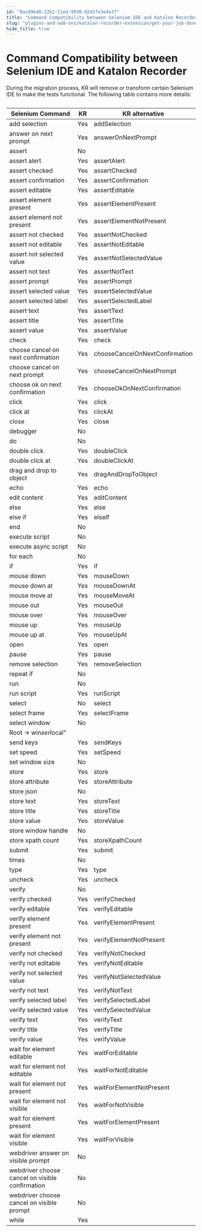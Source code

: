 ```yaml
---
id: "8ac89e40-22b2-11ed-9930-0242fe3e4a3f"
title: "Command Compatibility between Selenium IDE and Katalon Recorder"
slug: "plugins-and-add-ons/katalon-recorder-extension/get-your-job-done/extend-katalon-recorder/command-compatibility-between-selenium-ide-and-katalon-recorder"
hide_title: true
---
```


# <a id="id" class="anchor_top_offset"/><a id="ariaid-title1" class="anchor_top_offset"/>Command Compatibility between Selenium IDE and <span xmlns="http://www.w3.org/1999/xhtml" className="ph">Katalon Recorder</span> 

<p xmlns="http://www.w3.org/1999/xhtml" className="p">During the migration process, KR will remove or transform   certain Selenium IDE to make the tests functional. The following   table contains more details:</p> 
<table xmlns="http://www.w3.org/1999/xhtml" className="table anchor_top_offset" id="id__2b481016-c22e-4394-a2a1-3ee9f0455133"><caption /><thead className="thead"><tr className><th className="entry anchor_top_offset" id="id__2b481016-c22e-4394-a2a1-3ee9f0455133__entry__1">Selenium Command</th><th className="entry anchor_top_offset" id="id__2b481016-c22e-4394-a2a1-3ee9f0455133__entry__2">KR</th><th className="entry anchor_top_offset" id="id__2b481016-c22e-4394-a2a1-3ee9f0455133__entry__3">KR alternative</th></tr></thead><tbody className="tbody"><tr className><td className="entry" headers="id__2b481016-c22e-4394-a2a1-3ee9f0455133__entry__1 id__2b481016-c22e-4394-a2a1-3ee9f0455133__entry__2 id__2b481016-c22e-4394-a2a1-3ee9f0455133__entry__3 ">add selection</td><td className="entry" headers="id__2b481016-c22e-4394-a2a1-3ee9f0455133__entry__1 id__2b481016-c22e-4394-a2a1-3ee9f0455133__entry__2 id__2b481016-c22e-4394-a2a1-3ee9f0455133__entry__3 ">Yes</td><td className="entry" headers="id__2b481016-c22e-4394-a2a1-3ee9f0455133__entry__1 id__2b481016-c22e-4394-a2a1-3ee9f0455133__entry__2 id__2b481016-c22e-4394-a2a1-3ee9f0455133__entry__3 ">addSelection</td></tr><tr className><td className="entry" headers="id__2b481016-c22e-4394-a2a1-3ee9f0455133__entry__1 id__2b481016-c22e-4394-a2a1-3ee9f0455133__entry__2 id__2b481016-c22e-4394-a2a1-3ee9f0455133__entry__3 ">answer on next prompt</td><td className="entry" headers="id__2b481016-c22e-4394-a2a1-3ee9f0455133__entry__1 id__2b481016-c22e-4394-a2a1-3ee9f0455133__entry__2 id__2b481016-c22e-4394-a2a1-3ee9f0455133__entry__3 ">Yes</td><td className="entry" headers="id__2b481016-c22e-4394-a2a1-3ee9f0455133__entry__1 id__2b481016-c22e-4394-a2a1-3ee9f0455133__entry__2 id__2b481016-c22e-4394-a2a1-3ee9f0455133__entry__3 ">answerOnNextPrompt</td></tr><tr className><td className="entry" headers="id__2b481016-c22e-4394-a2a1-3ee9f0455133__entry__1 id__2b481016-c22e-4394-a2a1-3ee9f0455133__entry__2 id__2b481016-c22e-4394-a2a1-3ee9f0455133__entry__3 ">assert</td><td className="entry" headers="id__2b481016-c22e-4394-a2a1-3ee9f0455133__entry__1 id__2b481016-c22e-4394-a2a1-3ee9f0455133__entry__2 id__2b481016-c22e-4394-a2a1-3ee9f0455133__entry__3 ">No</td><td className="entry" headers="id__2b481016-c22e-4394-a2a1-3ee9f0455133__entry__1 id__2b481016-c22e-4394-a2a1-3ee9f0455133__entry__2 id__2b481016-c22e-4394-a2a1-3ee9f0455133__entry__3 " /></tr><tr className><td className="entry" headers="id__2b481016-c22e-4394-a2a1-3ee9f0455133__entry__1 id__2b481016-c22e-4394-a2a1-3ee9f0455133__entry__2 id__2b481016-c22e-4394-a2a1-3ee9f0455133__entry__3 ">assert alert</td><td className="entry" headers="id__2b481016-c22e-4394-a2a1-3ee9f0455133__entry__1 id__2b481016-c22e-4394-a2a1-3ee9f0455133__entry__2 id__2b481016-c22e-4394-a2a1-3ee9f0455133__entry__3 ">Yes</td><td className="entry" headers="id__2b481016-c22e-4394-a2a1-3ee9f0455133__entry__1 id__2b481016-c22e-4394-a2a1-3ee9f0455133__entry__2 id__2b481016-c22e-4394-a2a1-3ee9f0455133__entry__3 ">assertAlert</td></tr><tr className><td className="entry" headers="id__2b481016-c22e-4394-a2a1-3ee9f0455133__entry__1 id__2b481016-c22e-4394-a2a1-3ee9f0455133__entry__2 id__2b481016-c22e-4394-a2a1-3ee9f0455133__entry__3 ">assert checked</td><td className="entry" headers="id__2b481016-c22e-4394-a2a1-3ee9f0455133__entry__1 id__2b481016-c22e-4394-a2a1-3ee9f0455133__entry__2 id__2b481016-c22e-4394-a2a1-3ee9f0455133__entry__3 ">Yes</td><td className="entry" headers="id__2b481016-c22e-4394-a2a1-3ee9f0455133__entry__1 id__2b481016-c22e-4394-a2a1-3ee9f0455133__entry__2 id__2b481016-c22e-4394-a2a1-3ee9f0455133__entry__3 ">assertChecked</td></tr><tr className><td className="entry" headers="id__2b481016-c22e-4394-a2a1-3ee9f0455133__entry__1 id__2b481016-c22e-4394-a2a1-3ee9f0455133__entry__2 id__2b481016-c22e-4394-a2a1-3ee9f0455133__entry__3 ">assert confirmation</td><td className="entry" headers="id__2b481016-c22e-4394-a2a1-3ee9f0455133__entry__1 id__2b481016-c22e-4394-a2a1-3ee9f0455133__entry__2 id__2b481016-c22e-4394-a2a1-3ee9f0455133__entry__3 ">Yes</td><td className="entry" headers="id__2b481016-c22e-4394-a2a1-3ee9f0455133__entry__1 id__2b481016-c22e-4394-a2a1-3ee9f0455133__entry__2 id__2b481016-c22e-4394-a2a1-3ee9f0455133__entry__3 ">assertConfirmation</td></tr><tr className><td className="entry" headers="id__2b481016-c22e-4394-a2a1-3ee9f0455133__entry__1 id__2b481016-c22e-4394-a2a1-3ee9f0455133__entry__2 id__2b481016-c22e-4394-a2a1-3ee9f0455133__entry__3 ">assert editable</td><td className="entry" headers="id__2b481016-c22e-4394-a2a1-3ee9f0455133__entry__1 id__2b481016-c22e-4394-a2a1-3ee9f0455133__entry__2 id__2b481016-c22e-4394-a2a1-3ee9f0455133__entry__3 ">Yes</td><td className="entry" headers="id__2b481016-c22e-4394-a2a1-3ee9f0455133__entry__1 id__2b481016-c22e-4394-a2a1-3ee9f0455133__entry__2 id__2b481016-c22e-4394-a2a1-3ee9f0455133__entry__3 ">assertEditable</td></tr><tr className><td className="entry" headers="id__2b481016-c22e-4394-a2a1-3ee9f0455133__entry__1 id__2b481016-c22e-4394-a2a1-3ee9f0455133__entry__2 id__2b481016-c22e-4394-a2a1-3ee9f0455133__entry__3 ">assert element present</td><td className="entry" headers="id__2b481016-c22e-4394-a2a1-3ee9f0455133__entry__1 id__2b481016-c22e-4394-a2a1-3ee9f0455133__entry__2 id__2b481016-c22e-4394-a2a1-3ee9f0455133__entry__3 ">Yes</td><td className="entry" headers="id__2b481016-c22e-4394-a2a1-3ee9f0455133__entry__1 id__2b481016-c22e-4394-a2a1-3ee9f0455133__entry__2 id__2b481016-c22e-4394-a2a1-3ee9f0455133__entry__3 ">assertElementPresent</td></tr><tr className><td className="entry" headers="id__2b481016-c22e-4394-a2a1-3ee9f0455133__entry__1 id__2b481016-c22e-4394-a2a1-3ee9f0455133__entry__2 id__2b481016-c22e-4394-a2a1-3ee9f0455133__entry__3 ">assert element not present</td><td className="entry" headers="id__2b481016-c22e-4394-a2a1-3ee9f0455133__entry__1 id__2b481016-c22e-4394-a2a1-3ee9f0455133__entry__2 id__2b481016-c22e-4394-a2a1-3ee9f0455133__entry__3 ">Yes</td><td className="entry" headers="id__2b481016-c22e-4394-a2a1-3ee9f0455133__entry__1 id__2b481016-c22e-4394-a2a1-3ee9f0455133__entry__2 id__2b481016-c22e-4394-a2a1-3ee9f0455133__entry__3 ">assertElementNotPresent</td></tr><tr className><td className="entry" headers="id__2b481016-c22e-4394-a2a1-3ee9f0455133__entry__1 id__2b481016-c22e-4394-a2a1-3ee9f0455133__entry__2 id__2b481016-c22e-4394-a2a1-3ee9f0455133__entry__3 ">assert not checked</td><td className="entry" headers="id__2b481016-c22e-4394-a2a1-3ee9f0455133__entry__1 id__2b481016-c22e-4394-a2a1-3ee9f0455133__entry__2 id__2b481016-c22e-4394-a2a1-3ee9f0455133__entry__3 ">Yes</td><td className="entry" headers="id__2b481016-c22e-4394-a2a1-3ee9f0455133__entry__1 id__2b481016-c22e-4394-a2a1-3ee9f0455133__entry__2 id__2b481016-c22e-4394-a2a1-3ee9f0455133__entry__3 ">assertNotChecked</td></tr><tr className><td className="entry" headers="id__2b481016-c22e-4394-a2a1-3ee9f0455133__entry__1 id__2b481016-c22e-4394-a2a1-3ee9f0455133__entry__2 id__2b481016-c22e-4394-a2a1-3ee9f0455133__entry__3 ">assert not editable</td><td className="entry" headers="id__2b481016-c22e-4394-a2a1-3ee9f0455133__entry__1 id__2b481016-c22e-4394-a2a1-3ee9f0455133__entry__2 id__2b481016-c22e-4394-a2a1-3ee9f0455133__entry__3 ">Yes</td><td className="entry" headers="id__2b481016-c22e-4394-a2a1-3ee9f0455133__entry__1 id__2b481016-c22e-4394-a2a1-3ee9f0455133__entry__2 id__2b481016-c22e-4394-a2a1-3ee9f0455133__entry__3 ">assertNotEditable</td></tr><tr className><td className="entry" headers="id__2b481016-c22e-4394-a2a1-3ee9f0455133__entry__1 id__2b481016-c22e-4394-a2a1-3ee9f0455133__entry__2 id__2b481016-c22e-4394-a2a1-3ee9f0455133__entry__3 ">assert not selected value</td><td className="entry" headers="id__2b481016-c22e-4394-a2a1-3ee9f0455133__entry__1 id__2b481016-c22e-4394-a2a1-3ee9f0455133__entry__2 id__2b481016-c22e-4394-a2a1-3ee9f0455133__entry__3 ">Yes</td><td className="entry" headers="id__2b481016-c22e-4394-a2a1-3ee9f0455133__entry__1 id__2b481016-c22e-4394-a2a1-3ee9f0455133__entry__2 id__2b481016-c22e-4394-a2a1-3ee9f0455133__entry__3 ">assertNotSelectedValue</td></tr><tr className><td className="entry" headers="id__2b481016-c22e-4394-a2a1-3ee9f0455133__entry__1 id__2b481016-c22e-4394-a2a1-3ee9f0455133__entry__2 id__2b481016-c22e-4394-a2a1-3ee9f0455133__entry__3 ">assert not text</td><td className="entry" headers="id__2b481016-c22e-4394-a2a1-3ee9f0455133__entry__1 id__2b481016-c22e-4394-a2a1-3ee9f0455133__entry__2 id__2b481016-c22e-4394-a2a1-3ee9f0455133__entry__3 ">Yes</td><td className="entry" headers="id__2b481016-c22e-4394-a2a1-3ee9f0455133__entry__1 id__2b481016-c22e-4394-a2a1-3ee9f0455133__entry__2 id__2b481016-c22e-4394-a2a1-3ee9f0455133__entry__3 ">assertNotText</td></tr><tr className><td className="entry" headers="id__2b481016-c22e-4394-a2a1-3ee9f0455133__entry__1 id__2b481016-c22e-4394-a2a1-3ee9f0455133__entry__2 id__2b481016-c22e-4394-a2a1-3ee9f0455133__entry__3 ">assert prompt</td><td className="entry" headers="id__2b481016-c22e-4394-a2a1-3ee9f0455133__entry__1 id__2b481016-c22e-4394-a2a1-3ee9f0455133__entry__2 id__2b481016-c22e-4394-a2a1-3ee9f0455133__entry__3 ">Yes</td><td className="entry" headers="id__2b481016-c22e-4394-a2a1-3ee9f0455133__entry__1 id__2b481016-c22e-4394-a2a1-3ee9f0455133__entry__2 id__2b481016-c22e-4394-a2a1-3ee9f0455133__entry__3 ">assertPrompt</td></tr><tr className><td className="entry" headers="id__2b481016-c22e-4394-a2a1-3ee9f0455133__entry__1 id__2b481016-c22e-4394-a2a1-3ee9f0455133__entry__2 id__2b481016-c22e-4394-a2a1-3ee9f0455133__entry__3 ">assert selected value</td><td className="entry" headers="id__2b481016-c22e-4394-a2a1-3ee9f0455133__entry__1 id__2b481016-c22e-4394-a2a1-3ee9f0455133__entry__2 id__2b481016-c22e-4394-a2a1-3ee9f0455133__entry__3 ">Yes</td><td className="entry" headers="id__2b481016-c22e-4394-a2a1-3ee9f0455133__entry__1 id__2b481016-c22e-4394-a2a1-3ee9f0455133__entry__2 id__2b481016-c22e-4394-a2a1-3ee9f0455133__entry__3 ">assertSelectedValue</td></tr><tr className><td className="entry" headers="id__2b481016-c22e-4394-a2a1-3ee9f0455133__entry__1 id__2b481016-c22e-4394-a2a1-3ee9f0455133__entry__2 id__2b481016-c22e-4394-a2a1-3ee9f0455133__entry__3 ">assert selected label</td><td className="entry" headers="id__2b481016-c22e-4394-a2a1-3ee9f0455133__entry__1 id__2b481016-c22e-4394-a2a1-3ee9f0455133__entry__2 id__2b481016-c22e-4394-a2a1-3ee9f0455133__entry__3 ">Yes</td><td className="entry" headers="id__2b481016-c22e-4394-a2a1-3ee9f0455133__entry__1 id__2b481016-c22e-4394-a2a1-3ee9f0455133__entry__2 id__2b481016-c22e-4394-a2a1-3ee9f0455133__entry__3 ">assertSelectedLabel</td></tr><tr className><td className="entry" headers="id__2b481016-c22e-4394-a2a1-3ee9f0455133__entry__1 id__2b481016-c22e-4394-a2a1-3ee9f0455133__entry__2 id__2b481016-c22e-4394-a2a1-3ee9f0455133__entry__3 ">assert text</td><td className="entry" headers="id__2b481016-c22e-4394-a2a1-3ee9f0455133__entry__1 id__2b481016-c22e-4394-a2a1-3ee9f0455133__entry__2 id__2b481016-c22e-4394-a2a1-3ee9f0455133__entry__3 ">Yes</td><td className="entry" headers="id__2b481016-c22e-4394-a2a1-3ee9f0455133__entry__1 id__2b481016-c22e-4394-a2a1-3ee9f0455133__entry__2 id__2b481016-c22e-4394-a2a1-3ee9f0455133__entry__3 ">assertText</td></tr><tr className><td className="entry" headers="id__2b481016-c22e-4394-a2a1-3ee9f0455133__entry__1 id__2b481016-c22e-4394-a2a1-3ee9f0455133__entry__2 id__2b481016-c22e-4394-a2a1-3ee9f0455133__entry__3 ">assert title</td><td className="entry" headers="id__2b481016-c22e-4394-a2a1-3ee9f0455133__entry__1 id__2b481016-c22e-4394-a2a1-3ee9f0455133__entry__2 id__2b481016-c22e-4394-a2a1-3ee9f0455133__entry__3 ">Yes</td><td className="entry" headers="id__2b481016-c22e-4394-a2a1-3ee9f0455133__entry__1 id__2b481016-c22e-4394-a2a1-3ee9f0455133__entry__2 id__2b481016-c22e-4394-a2a1-3ee9f0455133__entry__3 ">assertTitle</td></tr><tr className><td className="entry" headers="id__2b481016-c22e-4394-a2a1-3ee9f0455133__entry__1 id__2b481016-c22e-4394-a2a1-3ee9f0455133__entry__2 id__2b481016-c22e-4394-a2a1-3ee9f0455133__entry__3 ">assert value</td><td className="entry" headers="id__2b481016-c22e-4394-a2a1-3ee9f0455133__entry__1 id__2b481016-c22e-4394-a2a1-3ee9f0455133__entry__2 id__2b481016-c22e-4394-a2a1-3ee9f0455133__entry__3 ">Yes</td><td className="entry" headers="id__2b481016-c22e-4394-a2a1-3ee9f0455133__entry__1 id__2b481016-c22e-4394-a2a1-3ee9f0455133__entry__2 id__2b481016-c22e-4394-a2a1-3ee9f0455133__entry__3 ">assertValue</td></tr><tr className><td className="entry" headers="id__2b481016-c22e-4394-a2a1-3ee9f0455133__entry__1 id__2b481016-c22e-4394-a2a1-3ee9f0455133__entry__2 id__2b481016-c22e-4394-a2a1-3ee9f0455133__entry__3 ">check</td><td className="entry" headers="id__2b481016-c22e-4394-a2a1-3ee9f0455133__entry__1 id__2b481016-c22e-4394-a2a1-3ee9f0455133__entry__2 id__2b481016-c22e-4394-a2a1-3ee9f0455133__entry__3 ">Yes</td><td className="entry" headers="id__2b481016-c22e-4394-a2a1-3ee9f0455133__entry__1 id__2b481016-c22e-4394-a2a1-3ee9f0455133__entry__2 id__2b481016-c22e-4394-a2a1-3ee9f0455133__entry__3 ">check</td></tr><tr className><td className="entry" headers="id__2b481016-c22e-4394-a2a1-3ee9f0455133__entry__1 id__2b481016-c22e-4394-a2a1-3ee9f0455133__entry__2 id__2b481016-c22e-4394-a2a1-3ee9f0455133__entry__3 ">choose cancel on next confirmation</td><td className="entry" headers="id__2b481016-c22e-4394-a2a1-3ee9f0455133__entry__1 id__2b481016-c22e-4394-a2a1-3ee9f0455133__entry__2 id__2b481016-c22e-4394-a2a1-3ee9f0455133__entry__3 ">Yes</td><td className="entry" headers="id__2b481016-c22e-4394-a2a1-3ee9f0455133__entry__1 id__2b481016-c22e-4394-a2a1-3ee9f0455133__entry__2 id__2b481016-c22e-4394-a2a1-3ee9f0455133__entry__3 ">chooseCancelOnNextConfirmation</td></tr><tr className><td className="entry" headers="id__2b481016-c22e-4394-a2a1-3ee9f0455133__entry__1 id__2b481016-c22e-4394-a2a1-3ee9f0455133__entry__2 id__2b481016-c22e-4394-a2a1-3ee9f0455133__entry__3 ">choose cancel on next prompt</td><td className="entry" headers="id__2b481016-c22e-4394-a2a1-3ee9f0455133__entry__1 id__2b481016-c22e-4394-a2a1-3ee9f0455133__entry__2 id__2b481016-c22e-4394-a2a1-3ee9f0455133__entry__3 ">Yes</td><td className="entry" headers="id__2b481016-c22e-4394-a2a1-3ee9f0455133__entry__1 id__2b481016-c22e-4394-a2a1-3ee9f0455133__entry__2 id__2b481016-c22e-4394-a2a1-3ee9f0455133__entry__3 ">chooseCancelOnNextPrompt</td></tr><tr className><td className="entry" headers="id__2b481016-c22e-4394-a2a1-3ee9f0455133__entry__1 id__2b481016-c22e-4394-a2a1-3ee9f0455133__entry__2 id__2b481016-c22e-4394-a2a1-3ee9f0455133__entry__3 ">choose ok on next confirmation</td><td className="entry" headers="id__2b481016-c22e-4394-a2a1-3ee9f0455133__entry__1 id__2b481016-c22e-4394-a2a1-3ee9f0455133__entry__2 id__2b481016-c22e-4394-a2a1-3ee9f0455133__entry__3 ">Yes</td><td className="entry" headers="id__2b481016-c22e-4394-a2a1-3ee9f0455133__entry__1 id__2b481016-c22e-4394-a2a1-3ee9f0455133__entry__2 id__2b481016-c22e-4394-a2a1-3ee9f0455133__entry__3 ">chooseOkOnNextConfirmation</td></tr><tr className><td className="entry" headers="id__2b481016-c22e-4394-a2a1-3ee9f0455133__entry__1 id__2b481016-c22e-4394-a2a1-3ee9f0455133__entry__2 id__2b481016-c22e-4394-a2a1-3ee9f0455133__entry__3 ">click</td><td className="entry" headers="id__2b481016-c22e-4394-a2a1-3ee9f0455133__entry__1 id__2b481016-c22e-4394-a2a1-3ee9f0455133__entry__2 id__2b481016-c22e-4394-a2a1-3ee9f0455133__entry__3 ">Yes</td><td className="entry" headers="id__2b481016-c22e-4394-a2a1-3ee9f0455133__entry__1 id__2b481016-c22e-4394-a2a1-3ee9f0455133__entry__2 id__2b481016-c22e-4394-a2a1-3ee9f0455133__entry__3 ">click</td></tr><tr className><td className="entry" headers="id__2b481016-c22e-4394-a2a1-3ee9f0455133__entry__1 id__2b481016-c22e-4394-a2a1-3ee9f0455133__entry__2 id__2b481016-c22e-4394-a2a1-3ee9f0455133__entry__3 ">click at</td><td className="entry" headers="id__2b481016-c22e-4394-a2a1-3ee9f0455133__entry__1 id__2b481016-c22e-4394-a2a1-3ee9f0455133__entry__2 id__2b481016-c22e-4394-a2a1-3ee9f0455133__entry__3 ">Yes</td><td className="entry" headers="id__2b481016-c22e-4394-a2a1-3ee9f0455133__entry__1 id__2b481016-c22e-4394-a2a1-3ee9f0455133__entry__2 id__2b481016-c22e-4394-a2a1-3ee9f0455133__entry__3 ">clickAt</td></tr><tr className><td className="entry" headers="id__2b481016-c22e-4394-a2a1-3ee9f0455133__entry__1 id__2b481016-c22e-4394-a2a1-3ee9f0455133__entry__2 id__2b481016-c22e-4394-a2a1-3ee9f0455133__entry__3 ">close</td><td className="entry" headers="id__2b481016-c22e-4394-a2a1-3ee9f0455133__entry__1 id__2b481016-c22e-4394-a2a1-3ee9f0455133__entry__2 id__2b481016-c22e-4394-a2a1-3ee9f0455133__entry__3 ">Yes</td><td className="entry" headers="id__2b481016-c22e-4394-a2a1-3ee9f0455133__entry__1 id__2b481016-c22e-4394-a2a1-3ee9f0455133__entry__2 id__2b481016-c22e-4394-a2a1-3ee9f0455133__entry__3 ">close</td></tr><tr className><td className="entry" headers="id__2b481016-c22e-4394-a2a1-3ee9f0455133__entry__1 id__2b481016-c22e-4394-a2a1-3ee9f0455133__entry__2 id__2b481016-c22e-4394-a2a1-3ee9f0455133__entry__3 ">debugger</td><td className="entry" headers="id__2b481016-c22e-4394-a2a1-3ee9f0455133__entry__1 id__2b481016-c22e-4394-a2a1-3ee9f0455133__entry__2 id__2b481016-c22e-4394-a2a1-3ee9f0455133__entry__3 ">No</td><td className="entry" headers="id__2b481016-c22e-4394-a2a1-3ee9f0455133__entry__1 id__2b481016-c22e-4394-a2a1-3ee9f0455133__entry__2 id__2b481016-c22e-4394-a2a1-3ee9f0455133__entry__3 " /></tr><tr className><td className="entry" headers="id__2b481016-c22e-4394-a2a1-3ee9f0455133__entry__1 id__2b481016-c22e-4394-a2a1-3ee9f0455133__entry__2 id__2b481016-c22e-4394-a2a1-3ee9f0455133__entry__3 ">do</td><td className="entry" headers="id__2b481016-c22e-4394-a2a1-3ee9f0455133__entry__1 id__2b481016-c22e-4394-a2a1-3ee9f0455133__entry__2 id__2b481016-c22e-4394-a2a1-3ee9f0455133__entry__3 ">No</td><td className="entry" headers="id__2b481016-c22e-4394-a2a1-3ee9f0455133__entry__1 id__2b481016-c22e-4394-a2a1-3ee9f0455133__entry__2 id__2b481016-c22e-4394-a2a1-3ee9f0455133__entry__3 " /></tr><tr className><td className="entry" headers="id__2b481016-c22e-4394-a2a1-3ee9f0455133__entry__1 id__2b481016-c22e-4394-a2a1-3ee9f0455133__entry__2 id__2b481016-c22e-4394-a2a1-3ee9f0455133__entry__3 ">double click</td><td className="entry" headers="id__2b481016-c22e-4394-a2a1-3ee9f0455133__entry__1 id__2b481016-c22e-4394-a2a1-3ee9f0455133__entry__2 id__2b481016-c22e-4394-a2a1-3ee9f0455133__entry__3 ">Yes</td><td className="entry" headers="id__2b481016-c22e-4394-a2a1-3ee9f0455133__entry__1 id__2b481016-c22e-4394-a2a1-3ee9f0455133__entry__2 id__2b481016-c22e-4394-a2a1-3ee9f0455133__entry__3 ">doubleClick</td></tr><tr className><td className="entry" headers="id__2b481016-c22e-4394-a2a1-3ee9f0455133__entry__1 id__2b481016-c22e-4394-a2a1-3ee9f0455133__entry__2 id__2b481016-c22e-4394-a2a1-3ee9f0455133__entry__3 ">double click at</td><td className="entry" headers="id__2b481016-c22e-4394-a2a1-3ee9f0455133__entry__1 id__2b481016-c22e-4394-a2a1-3ee9f0455133__entry__2 id__2b481016-c22e-4394-a2a1-3ee9f0455133__entry__3 ">Yes</td><td className="entry" headers="id__2b481016-c22e-4394-a2a1-3ee9f0455133__entry__1 id__2b481016-c22e-4394-a2a1-3ee9f0455133__entry__2 id__2b481016-c22e-4394-a2a1-3ee9f0455133__entry__3 ">doubleClickAt</td></tr><tr className><td className="entry" headers="id__2b481016-c22e-4394-a2a1-3ee9f0455133__entry__1 id__2b481016-c22e-4394-a2a1-3ee9f0455133__entry__2 id__2b481016-c22e-4394-a2a1-3ee9f0455133__entry__3 ">drag and drop to object</td><td className="entry" headers="id__2b481016-c22e-4394-a2a1-3ee9f0455133__entry__1 id__2b481016-c22e-4394-a2a1-3ee9f0455133__entry__2 id__2b481016-c22e-4394-a2a1-3ee9f0455133__entry__3 ">Yes</td><td className="entry" headers="id__2b481016-c22e-4394-a2a1-3ee9f0455133__entry__1 id__2b481016-c22e-4394-a2a1-3ee9f0455133__entry__2 id__2b481016-c22e-4394-a2a1-3ee9f0455133__entry__3 ">dragAndDropToObject</td></tr><tr className><td className="entry" headers="id__2b481016-c22e-4394-a2a1-3ee9f0455133__entry__1 id__2b481016-c22e-4394-a2a1-3ee9f0455133__entry__2 id__2b481016-c22e-4394-a2a1-3ee9f0455133__entry__3 ">echo</td><td className="entry" headers="id__2b481016-c22e-4394-a2a1-3ee9f0455133__entry__1 id__2b481016-c22e-4394-a2a1-3ee9f0455133__entry__2 id__2b481016-c22e-4394-a2a1-3ee9f0455133__entry__3 ">Yes</td><td className="entry" headers="id__2b481016-c22e-4394-a2a1-3ee9f0455133__entry__1 id__2b481016-c22e-4394-a2a1-3ee9f0455133__entry__2 id__2b481016-c22e-4394-a2a1-3ee9f0455133__entry__3 ">echo</td></tr><tr className><td className="entry" headers="id__2b481016-c22e-4394-a2a1-3ee9f0455133__entry__1 id__2b481016-c22e-4394-a2a1-3ee9f0455133__entry__2 id__2b481016-c22e-4394-a2a1-3ee9f0455133__entry__3 ">edit content</td><td className="entry" headers="id__2b481016-c22e-4394-a2a1-3ee9f0455133__entry__1 id__2b481016-c22e-4394-a2a1-3ee9f0455133__entry__2 id__2b481016-c22e-4394-a2a1-3ee9f0455133__entry__3 ">Yes</td><td className="entry" headers="id__2b481016-c22e-4394-a2a1-3ee9f0455133__entry__1 id__2b481016-c22e-4394-a2a1-3ee9f0455133__entry__2 id__2b481016-c22e-4394-a2a1-3ee9f0455133__entry__3 ">editContent</td></tr><tr className><td className="entry" headers="id__2b481016-c22e-4394-a2a1-3ee9f0455133__entry__1 id__2b481016-c22e-4394-a2a1-3ee9f0455133__entry__2 id__2b481016-c22e-4394-a2a1-3ee9f0455133__entry__3 ">else</td><td className="entry" headers="id__2b481016-c22e-4394-a2a1-3ee9f0455133__entry__1 id__2b481016-c22e-4394-a2a1-3ee9f0455133__entry__2 id__2b481016-c22e-4394-a2a1-3ee9f0455133__entry__3 ">Yes</td><td className="entry" headers="id__2b481016-c22e-4394-a2a1-3ee9f0455133__entry__1 id__2b481016-c22e-4394-a2a1-3ee9f0455133__entry__2 id__2b481016-c22e-4394-a2a1-3ee9f0455133__entry__3 ">else</td></tr><tr className><td className="entry" headers="id__2b481016-c22e-4394-a2a1-3ee9f0455133__entry__1 id__2b481016-c22e-4394-a2a1-3ee9f0455133__entry__2 id__2b481016-c22e-4394-a2a1-3ee9f0455133__entry__3 ">else if</td><td className="entry" headers="id__2b481016-c22e-4394-a2a1-3ee9f0455133__entry__1 id__2b481016-c22e-4394-a2a1-3ee9f0455133__entry__2 id__2b481016-c22e-4394-a2a1-3ee9f0455133__entry__3 ">Yes</td><td className="entry" headers="id__2b481016-c22e-4394-a2a1-3ee9f0455133__entry__1 id__2b481016-c22e-4394-a2a1-3ee9f0455133__entry__2 id__2b481016-c22e-4394-a2a1-3ee9f0455133__entry__3 ">elseIf</td></tr><tr className><td className="entry" headers="id__2b481016-c22e-4394-a2a1-3ee9f0455133__entry__1 id__2b481016-c22e-4394-a2a1-3ee9f0455133__entry__2 id__2b481016-c22e-4394-a2a1-3ee9f0455133__entry__3 ">end</td><td className="entry" headers="id__2b481016-c22e-4394-a2a1-3ee9f0455133__entry__1 id__2b481016-c22e-4394-a2a1-3ee9f0455133__entry__2 id__2b481016-c22e-4394-a2a1-3ee9f0455133__entry__3 ">No</td><td className="entry" headers="id__2b481016-c22e-4394-a2a1-3ee9f0455133__entry__1 id__2b481016-c22e-4394-a2a1-3ee9f0455133__entry__2 id__2b481016-c22e-4394-a2a1-3ee9f0455133__entry__3 " /></tr><tr className><td className="entry" headers="id__2b481016-c22e-4394-a2a1-3ee9f0455133__entry__1 id__2b481016-c22e-4394-a2a1-3ee9f0455133__entry__2 id__2b481016-c22e-4394-a2a1-3ee9f0455133__entry__3 ">execute script</td><td className="entry" headers="id__2b481016-c22e-4394-a2a1-3ee9f0455133__entry__1 id__2b481016-c22e-4394-a2a1-3ee9f0455133__entry__2 id__2b481016-c22e-4394-a2a1-3ee9f0455133__entry__3 ">No</td><td className="entry" headers="id__2b481016-c22e-4394-a2a1-3ee9f0455133__entry__1 id__2b481016-c22e-4394-a2a1-3ee9f0455133__entry__2 id__2b481016-c22e-4394-a2a1-3ee9f0455133__entry__3 " /></tr><tr className><td className="entry" headers="id__2b481016-c22e-4394-a2a1-3ee9f0455133__entry__1 id__2b481016-c22e-4394-a2a1-3ee9f0455133__entry__2 id__2b481016-c22e-4394-a2a1-3ee9f0455133__entry__3 ">execute async script</td><td className="entry" headers="id__2b481016-c22e-4394-a2a1-3ee9f0455133__entry__1 id__2b481016-c22e-4394-a2a1-3ee9f0455133__entry__2 id__2b481016-c22e-4394-a2a1-3ee9f0455133__entry__3 ">No</td><td className="entry" headers="id__2b481016-c22e-4394-a2a1-3ee9f0455133__entry__1 id__2b481016-c22e-4394-a2a1-3ee9f0455133__entry__2 id__2b481016-c22e-4394-a2a1-3ee9f0455133__entry__3 " /></tr><tr className><td className="entry" headers="id__2b481016-c22e-4394-a2a1-3ee9f0455133__entry__1 id__2b481016-c22e-4394-a2a1-3ee9f0455133__entry__2 id__2b481016-c22e-4394-a2a1-3ee9f0455133__entry__3 ">for each</td><td className="entry" headers="id__2b481016-c22e-4394-a2a1-3ee9f0455133__entry__1 id__2b481016-c22e-4394-a2a1-3ee9f0455133__entry__2 id__2b481016-c22e-4394-a2a1-3ee9f0455133__entry__3 ">No</td><td className="entry" headers="id__2b481016-c22e-4394-a2a1-3ee9f0455133__entry__1 id__2b481016-c22e-4394-a2a1-3ee9f0455133__entry__2 id__2b481016-c22e-4394-a2a1-3ee9f0455133__entry__3 " /></tr><tr className><td className="entry" headers="id__2b481016-c22e-4394-a2a1-3ee9f0455133__entry__1 id__2b481016-c22e-4394-a2a1-3ee9f0455133__entry__2 id__2b481016-c22e-4394-a2a1-3ee9f0455133__entry__3 ">if</td><td className="entry" headers="id__2b481016-c22e-4394-a2a1-3ee9f0455133__entry__1 id__2b481016-c22e-4394-a2a1-3ee9f0455133__entry__2 id__2b481016-c22e-4394-a2a1-3ee9f0455133__entry__3 ">Yes</td><td className="entry" headers="id__2b481016-c22e-4394-a2a1-3ee9f0455133__entry__1 id__2b481016-c22e-4394-a2a1-3ee9f0455133__entry__2 id__2b481016-c22e-4394-a2a1-3ee9f0455133__entry__3 ">if</td></tr><tr className><td className="entry" headers="id__2b481016-c22e-4394-a2a1-3ee9f0455133__entry__1 id__2b481016-c22e-4394-a2a1-3ee9f0455133__entry__2 id__2b481016-c22e-4394-a2a1-3ee9f0455133__entry__3 ">mouse down</td><td className="entry" headers="id__2b481016-c22e-4394-a2a1-3ee9f0455133__entry__1 id__2b481016-c22e-4394-a2a1-3ee9f0455133__entry__2 id__2b481016-c22e-4394-a2a1-3ee9f0455133__entry__3 ">Yes</td><td className="entry" headers="id__2b481016-c22e-4394-a2a1-3ee9f0455133__entry__1 id__2b481016-c22e-4394-a2a1-3ee9f0455133__entry__2 id__2b481016-c22e-4394-a2a1-3ee9f0455133__entry__3 ">mouseDown</td></tr><tr className><td className="entry" headers="id__2b481016-c22e-4394-a2a1-3ee9f0455133__entry__1 id__2b481016-c22e-4394-a2a1-3ee9f0455133__entry__2 id__2b481016-c22e-4394-a2a1-3ee9f0455133__entry__3 ">mouse down at</td><td className="entry" headers="id__2b481016-c22e-4394-a2a1-3ee9f0455133__entry__1 id__2b481016-c22e-4394-a2a1-3ee9f0455133__entry__2 id__2b481016-c22e-4394-a2a1-3ee9f0455133__entry__3 ">Yes</td><td className="entry" headers="id__2b481016-c22e-4394-a2a1-3ee9f0455133__entry__1 id__2b481016-c22e-4394-a2a1-3ee9f0455133__entry__2 id__2b481016-c22e-4394-a2a1-3ee9f0455133__entry__3 ">mouseDownAt</td></tr><tr className><td className="entry" headers="id__2b481016-c22e-4394-a2a1-3ee9f0455133__entry__1 id__2b481016-c22e-4394-a2a1-3ee9f0455133__entry__2 id__2b481016-c22e-4394-a2a1-3ee9f0455133__entry__3 ">mouse move at</td><td className="entry" headers="id__2b481016-c22e-4394-a2a1-3ee9f0455133__entry__1 id__2b481016-c22e-4394-a2a1-3ee9f0455133__entry__2 id__2b481016-c22e-4394-a2a1-3ee9f0455133__entry__3 ">Yes</td><td className="entry" headers="id__2b481016-c22e-4394-a2a1-3ee9f0455133__entry__1 id__2b481016-c22e-4394-a2a1-3ee9f0455133__entry__2 id__2b481016-c22e-4394-a2a1-3ee9f0455133__entry__3 ">mouseMoveAt</td></tr><tr className><td className="entry" headers="id__2b481016-c22e-4394-a2a1-3ee9f0455133__entry__1 id__2b481016-c22e-4394-a2a1-3ee9f0455133__entry__2 id__2b481016-c22e-4394-a2a1-3ee9f0455133__entry__3 ">mouse out</td><td className="entry" headers="id__2b481016-c22e-4394-a2a1-3ee9f0455133__entry__1 id__2b481016-c22e-4394-a2a1-3ee9f0455133__entry__2 id__2b481016-c22e-4394-a2a1-3ee9f0455133__entry__3 ">Yes</td><td className="entry" headers="id__2b481016-c22e-4394-a2a1-3ee9f0455133__entry__1 id__2b481016-c22e-4394-a2a1-3ee9f0455133__entry__2 id__2b481016-c22e-4394-a2a1-3ee9f0455133__entry__3 ">mouseOut</td></tr><tr className><td className="entry" headers="id__2b481016-c22e-4394-a2a1-3ee9f0455133__entry__1 id__2b481016-c22e-4394-a2a1-3ee9f0455133__entry__2 id__2b481016-c22e-4394-a2a1-3ee9f0455133__entry__3 ">mouse over</td><td className="entry" headers="id__2b481016-c22e-4394-a2a1-3ee9f0455133__entry__1 id__2b481016-c22e-4394-a2a1-3ee9f0455133__entry__2 id__2b481016-c22e-4394-a2a1-3ee9f0455133__entry__3 ">Yes</td><td className="entry" headers="id__2b481016-c22e-4394-a2a1-3ee9f0455133__entry__1 id__2b481016-c22e-4394-a2a1-3ee9f0455133__entry__2 id__2b481016-c22e-4394-a2a1-3ee9f0455133__entry__3 ">mouseOver</td></tr><tr className><td className="entry" headers="id__2b481016-c22e-4394-a2a1-3ee9f0455133__entry__1 id__2b481016-c22e-4394-a2a1-3ee9f0455133__entry__2 id__2b481016-c22e-4394-a2a1-3ee9f0455133__entry__3 ">mouse up</td><td className="entry" headers="id__2b481016-c22e-4394-a2a1-3ee9f0455133__entry__1 id__2b481016-c22e-4394-a2a1-3ee9f0455133__entry__2 id__2b481016-c22e-4394-a2a1-3ee9f0455133__entry__3 ">Yes</td><td className="entry" headers="id__2b481016-c22e-4394-a2a1-3ee9f0455133__entry__1 id__2b481016-c22e-4394-a2a1-3ee9f0455133__entry__2 id__2b481016-c22e-4394-a2a1-3ee9f0455133__entry__3 ">mouseUp</td></tr><tr className><td className="entry" headers="id__2b481016-c22e-4394-a2a1-3ee9f0455133__entry__1 id__2b481016-c22e-4394-a2a1-3ee9f0455133__entry__2 id__2b481016-c22e-4394-a2a1-3ee9f0455133__entry__3 ">mouse up at</td><td className="entry" headers="id__2b481016-c22e-4394-a2a1-3ee9f0455133__entry__1 id__2b481016-c22e-4394-a2a1-3ee9f0455133__entry__2 id__2b481016-c22e-4394-a2a1-3ee9f0455133__entry__3 ">Yes</td><td className="entry" headers="id__2b481016-c22e-4394-a2a1-3ee9f0455133__entry__1 id__2b481016-c22e-4394-a2a1-3ee9f0455133__entry__2 id__2b481016-c22e-4394-a2a1-3ee9f0455133__entry__3 ">mouseUpAt</td></tr><tr className><td className="entry" headers="id__2b481016-c22e-4394-a2a1-3ee9f0455133__entry__1 id__2b481016-c22e-4394-a2a1-3ee9f0455133__entry__2 id__2b481016-c22e-4394-a2a1-3ee9f0455133__entry__3 ">open</td><td className="entry" headers="id__2b481016-c22e-4394-a2a1-3ee9f0455133__entry__1 id__2b481016-c22e-4394-a2a1-3ee9f0455133__entry__2 id__2b481016-c22e-4394-a2a1-3ee9f0455133__entry__3 ">Yes</td><td className="entry" headers="id__2b481016-c22e-4394-a2a1-3ee9f0455133__entry__1 id__2b481016-c22e-4394-a2a1-3ee9f0455133__entry__2 id__2b481016-c22e-4394-a2a1-3ee9f0455133__entry__3 ">open</td></tr><tr className><td className="entry" headers="id__2b481016-c22e-4394-a2a1-3ee9f0455133__entry__1 id__2b481016-c22e-4394-a2a1-3ee9f0455133__entry__2 id__2b481016-c22e-4394-a2a1-3ee9f0455133__entry__3 ">pause</td><td className="entry" headers="id__2b481016-c22e-4394-a2a1-3ee9f0455133__entry__1 id__2b481016-c22e-4394-a2a1-3ee9f0455133__entry__2 id__2b481016-c22e-4394-a2a1-3ee9f0455133__entry__3 ">Yes</td><td className="entry" headers="id__2b481016-c22e-4394-a2a1-3ee9f0455133__entry__1 id__2b481016-c22e-4394-a2a1-3ee9f0455133__entry__2 id__2b481016-c22e-4394-a2a1-3ee9f0455133__entry__3 ">pause</td></tr><tr className><td className="entry" headers="id__2b481016-c22e-4394-a2a1-3ee9f0455133__entry__1 id__2b481016-c22e-4394-a2a1-3ee9f0455133__entry__2 id__2b481016-c22e-4394-a2a1-3ee9f0455133__entry__3 ">remove selection</td><td className="entry" headers="id__2b481016-c22e-4394-a2a1-3ee9f0455133__entry__1 id__2b481016-c22e-4394-a2a1-3ee9f0455133__entry__2 id__2b481016-c22e-4394-a2a1-3ee9f0455133__entry__3 ">Yes</td><td className="entry" headers="id__2b481016-c22e-4394-a2a1-3ee9f0455133__entry__1 id__2b481016-c22e-4394-a2a1-3ee9f0455133__entry__2 id__2b481016-c22e-4394-a2a1-3ee9f0455133__entry__3 ">removeSelection</td></tr><tr className><td className="entry" headers="id__2b481016-c22e-4394-a2a1-3ee9f0455133__entry__1 id__2b481016-c22e-4394-a2a1-3ee9f0455133__entry__2 id__2b481016-c22e-4394-a2a1-3ee9f0455133__entry__3 ">repeat if</td><td className="entry" headers="id__2b481016-c22e-4394-a2a1-3ee9f0455133__entry__1 id__2b481016-c22e-4394-a2a1-3ee9f0455133__entry__2 id__2b481016-c22e-4394-a2a1-3ee9f0455133__entry__3 ">No</td><td className="entry" headers="id__2b481016-c22e-4394-a2a1-3ee9f0455133__entry__1 id__2b481016-c22e-4394-a2a1-3ee9f0455133__entry__2 id__2b481016-c22e-4394-a2a1-3ee9f0455133__entry__3 " /></tr><tr className><td className="entry" headers="id__2b481016-c22e-4394-a2a1-3ee9f0455133__entry__1 id__2b481016-c22e-4394-a2a1-3ee9f0455133__entry__2 id__2b481016-c22e-4394-a2a1-3ee9f0455133__entry__3 ">run</td><td className="entry" headers="id__2b481016-c22e-4394-a2a1-3ee9f0455133__entry__1 id__2b481016-c22e-4394-a2a1-3ee9f0455133__entry__2 id__2b481016-c22e-4394-a2a1-3ee9f0455133__entry__3 ">No</td><td className="entry" headers="id__2b481016-c22e-4394-a2a1-3ee9f0455133__entry__1 id__2b481016-c22e-4394-a2a1-3ee9f0455133__entry__2 id__2b481016-c22e-4394-a2a1-3ee9f0455133__entry__3 " /></tr><tr className><td className="entry" headers="id__2b481016-c22e-4394-a2a1-3ee9f0455133__entry__1 id__2b481016-c22e-4394-a2a1-3ee9f0455133__entry__2 id__2b481016-c22e-4394-a2a1-3ee9f0455133__entry__3 ">run script</td><td className="entry" headers="id__2b481016-c22e-4394-a2a1-3ee9f0455133__entry__1 id__2b481016-c22e-4394-a2a1-3ee9f0455133__entry__2 id__2b481016-c22e-4394-a2a1-3ee9f0455133__entry__3 ">Yes</td><td className="entry" headers="id__2b481016-c22e-4394-a2a1-3ee9f0455133__entry__1 id__2b481016-c22e-4394-a2a1-3ee9f0455133__entry__2 id__2b481016-c22e-4394-a2a1-3ee9f0455133__entry__3 ">runScript</td></tr><tr className><td className="entry" headers="id__2b481016-c22e-4394-a2a1-3ee9f0455133__entry__1 id__2b481016-c22e-4394-a2a1-3ee9f0455133__entry__2 id__2b481016-c22e-4394-a2a1-3ee9f0455133__entry__3 ">select</td><td className="entry" headers="id__2b481016-c22e-4394-a2a1-3ee9f0455133__entry__1 id__2b481016-c22e-4394-a2a1-3ee9f0455133__entry__2 id__2b481016-c22e-4394-a2a1-3ee9f0455133__entry__3 ">No</td><td className="entry" headers="id__2b481016-c22e-4394-a2a1-3ee9f0455133__entry__1 id__2b481016-c22e-4394-a2a1-3ee9f0455133__entry__2 id__2b481016-c22e-4394-a2a1-3ee9f0455133__entry__3 ">select</td></tr><tr className><td className="entry" headers="id__2b481016-c22e-4394-a2a1-3ee9f0455133__entry__1 id__2b481016-c22e-4394-a2a1-3ee9f0455133__entry__2 id__2b481016-c22e-4394-a2a1-3ee9f0455133__entry__3 ">select frame</td><td className="entry" headers="id__2b481016-c22e-4394-a2a1-3ee9f0455133__entry__1 id__2b481016-c22e-4394-a2a1-3ee9f0455133__entry__2 id__2b481016-c22e-4394-a2a1-3ee9f0455133__entry__3 ">Yes</td><td className="entry" headers="id__2b481016-c22e-4394-a2a1-3ee9f0455133__entry__1 id__2b481016-c22e-4394-a2a1-3ee9f0455133__entry__2 id__2b481016-c22e-4394-a2a1-3ee9f0455133__entry__3 ">selectFrame</td></tr><tr className><td className="entry" headers="id__2b481016-c22e-4394-a2a1-3ee9f0455133__entry__1 id__2b481016-c22e-4394-a2a1-3ee9f0455133__entry__2 id__2b481016-c22e-4394-a2a1-3ee9f0455133__entry__3 ">select window</td><td className="entry" headers="id__2b481016-c22e-4394-a2a1-3ee9f0455133__entry__1 id__2b481016-c22e-4394-a2a1-3ee9f0455133__entry__2 id__2b481016-c22e-4394-a2a1-3ee9f0455133__entry__3 ">No</td><td className="entry" headers="id__2b481016-c22e-4394-a2a1-3ee9f0455133__entry__1 id__2b481016-c22e-4394-a2a1-3ee9f0455133__entry__2 id__2b481016-c22e-4394-a2a1-3ee9f0455133__entry__3 " /></tr><tr className><td className="entry" headers="id__2b481016-c22e-4394-a2a1-3ee9f0455133__entry__1 id__2b481016-c22e-4394-a2a1-3ee9f0455133__entry__2 id__2b481016-c22e-4394-a2a1-3ee9f0455133__entry__3 ">Root → win<em className="ph i">ser</em>local"</td><td className="entry" headers="id__2b481016-c22e-4394-a2a1-3ee9f0455133__entry__1 id__2b481016-c22e-4394-a2a1-3ee9f0455133__entry__2 id__2b481016-c22e-4394-a2a1-3ee9f0455133__entry__3 " /><td className="entry" headers="id__2b481016-c22e-4394-a2a1-3ee9f0455133__entry__1 id__2b481016-c22e-4394-a2a1-3ee9f0455133__entry__2 id__2b481016-c22e-4394-a2a1-3ee9f0455133__entry__3 " /></tr><tr className><td className="entry" headers="id__2b481016-c22e-4394-a2a1-3ee9f0455133__entry__1 id__2b481016-c22e-4394-a2a1-3ee9f0455133__entry__2 id__2b481016-c22e-4394-a2a1-3ee9f0455133__entry__3 ">send keys</td><td className="entry" headers="id__2b481016-c22e-4394-a2a1-3ee9f0455133__entry__1 id__2b481016-c22e-4394-a2a1-3ee9f0455133__entry__2 id__2b481016-c22e-4394-a2a1-3ee9f0455133__entry__3 ">Yes</td><td className="entry" headers="id__2b481016-c22e-4394-a2a1-3ee9f0455133__entry__1 id__2b481016-c22e-4394-a2a1-3ee9f0455133__entry__2 id__2b481016-c22e-4394-a2a1-3ee9f0455133__entry__3 ">sendKeys</td></tr><tr className><td className="entry" headers="id__2b481016-c22e-4394-a2a1-3ee9f0455133__entry__1 id__2b481016-c22e-4394-a2a1-3ee9f0455133__entry__2 id__2b481016-c22e-4394-a2a1-3ee9f0455133__entry__3 ">set speed</td><td className="entry" headers="id__2b481016-c22e-4394-a2a1-3ee9f0455133__entry__1 id__2b481016-c22e-4394-a2a1-3ee9f0455133__entry__2 id__2b481016-c22e-4394-a2a1-3ee9f0455133__entry__3 ">Yes</td><td className="entry" headers="id__2b481016-c22e-4394-a2a1-3ee9f0455133__entry__1 id__2b481016-c22e-4394-a2a1-3ee9f0455133__entry__2 id__2b481016-c22e-4394-a2a1-3ee9f0455133__entry__3 ">setSpeed</td></tr><tr className><td className="entry" headers="id__2b481016-c22e-4394-a2a1-3ee9f0455133__entry__1 id__2b481016-c22e-4394-a2a1-3ee9f0455133__entry__2 id__2b481016-c22e-4394-a2a1-3ee9f0455133__entry__3 ">set window size</td><td className="entry" headers="id__2b481016-c22e-4394-a2a1-3ee9f0455133__entry__1 id__2b481016-c22e-4394-a2a1-3ee9f0455133__entry__2 id__2b481016-c22e-4394-a2a1-3ee9f0455133__entry__3 ">No</td><td className="entry" headers="id__2b481016-c22e-4394-a2a1-3ee9f0455133__entry__1 id__2b481016-c22e-4394-a2a1-3ee9f0455133__entry__2 id__2b481016-c22e-4394-a2a1-3ee9f0455133__entry__3 " /></tr><tr className><td className="entry" headers="id__2b481016-c22e-4394-a2a1-3ee9f0455133__entry__1 id__2b481016-c22e-4394-a2a1-3ee9f0455133__entry__2 id__2b481016-c22e-4394-a2a1-3ee9f0455133__entry__3 ">store</td><td className="entry" headers="id__2b481016-c22e-4394-a2a1-3ee9f0455133__entry__1 id__2b481016-c22e-4394-a2a1-3ee9f0455133__entry__2 id__2b481016-c22e-4394-a2a1-3ee9f0455133__entry__3 ">Yes</td><td className="entry" headers="id__2b481016-c22e-4394-a2a1-3ee9f0455133__entry__1 id__2b481016-c22e-4394-a2a1-3ee9f0455133__entry__2 id__2b481016-c22e-4394-a2a1-3ee9f0455133__entry__3 ">store</td></tr><tr className><td className="entry" headers="id__2b481016-c22e-4394-a2a1-3ee9f0455133__entry__1 id__2b481016-c22e-4394-a2a1-3ee9f0455133__entry__2 id__2b481016-c22e-4394-a2a1-3ee9f0455133__entry__3 ">store attribute</td><td className="entry" headers="id__2b481016-c22e-4394-a2a1-3ee9f0455133__entry__1 id__2b481016-c22e-4394-a2a1-3ee9f0455133__entry__2 id__2b481016-c22e-4394-a2a1-3ee9f0455133__entry__3 ">Yes</td><td className="entry" headers="id__2b481016-c22e-4394-a2a1-3ee9f0455133__entry__1 id__2b481016-c22e-4394-a2a1-3ee9f0455133__entry__2 id__2b481016-c22e-4394-a2a1-3ee9f0455133__entry__3 ">storeAttribute</td></tr><tr className><td className="entry" headers="id__2b481016-c22e-4394-a2a1-3ee9f0455133__entry__1 id__2b481016-c22e-4394-a2a1-3ee9f0455133__entry__2 id__2b481016-c22e-4394-a2a1-3ee9f0455133__entry__3 ">store json</td><td className="entry" headers="id__2b481016-c22e-4394-a2a1-3ee9f0455133__entry__1 id__2b481016-c22e-4394-a2a1-3ee9f0455133__entry__2 id__2b481016-c22e-4394-a2a1-3ee9f0455133__entry__3 ">No</td><td className="entry" headers="id__2b481016-c22e-4394-a2a1-3ee9f0455133__entry__1 id__2b481016-c22e-4394-a2a1-3ee9f0455133__entry__2 id__2b481016-c22e-4394-a2a1-3ee9f0455133__entry__3 " /></tr><tr className><td className="entry" headers="id__2b481016-c22e-4394-a2a1-3ee9f0455133__entry__1 id__2b481016-c22e-4394-a2a1-3ee9f0455133__entry__2 id__2b481016-c22e-4394-a2a1-3ee9f0455133__entry__3 ">store text</td><td className="entry" headers="id__2b481016-c22e-4394-a2a1-3ee9f0455133__entry__1 id__2b481016-c22e-4394-a2a1-3ee9f0455133__entry__2 id__2b481016-c22e-4394-a2a1-3ee9f0455133__entry__3 ">Yes</td><td className="entry" headers="id__2b481016-c22e-4394-a2a1-3ee9f0455133__entry__1 id__2b481016-c22e-4394-a2a1-3ee9f0455133__entry__2 id__2b481016-c22e-4394-a2a1-3ee9f0455133__entry__3 ">storeText</td></tr><tr className><td className="entry" headers="id__2b481016-c22e-4394-a2a1-3ee9f0455133__entry__1 id__2b481016-c22e-4394-a2a1-3ee9f0455133__entry__2 id__2b481016-c22e-4394-a2a1-3ee9f0455133__entry__3 ">store title</td><td className="entry" headers="id__2b481016-c22e-4394-a2a1-3ee9f0455133__entry__1 id__2b481016-c22e-4394-a2a1-3ee9f0455133__entry__2 id__2b481016-c22e-4394-a2a1-3ee9f0455133__entry__3 ">Yes</td><td className="entry" headers="id__2b481016-c22e-4394-a2a1-3ee9f0455133__entry__1 id__2b481016-c22e-4394-a2a1-3ee9f0455133__entry__2 id__2b481016-c22e-4394-a2a1-3ee9f0455133__entry__3 ">storeTitle</td></tr><tr className><td className="entry" headers="id__2b481016-c22e-4394-a2a1-3ee9f0455133__entry__1 id__2b481016-c22e-4394-a2a1-3ee9f0455133__entry__2 id__2b481016-c22e-4394-a2a1-3ee9f0455133__entry__3 ">store value</td><td className="entry" headers="id__2b481016-c22e-4394-a2a1-3ee9f0455133__entry__1 id__2b481016-c22e-4394-a2a1-3ee9f0455133__entry__2 id__2b481016-c22e-4394-a2a1-3ee9f0455133__entry__3 ">Yes</td><td className="entry" headers="id__2b481016-c22e-4394-a2a1-3ee9f0455133__entry__1 id__2b481016-c22e-4394-a2a1-3ee9f0455133__entry__2 id__2b481016-c22e-4394-a2a1-3ee9f0455133__entry__3 ">storeValue</td></tr><tr className><td className="entry" headers="id__2b481016-c22e-4394-a2a1-3ee9f0455133__entry__1 id__2b481016-c22e-4394-a2a1-3ee9f0455133__entry__2 id__2b481016-c22e-4394-a2a1-3ee9f0455133__entry__3 ">store window handle</td><td className="entry" headers="id__2b481016-c22e-4394-a2a1-3ee9f0455133__entry__1 id__2b481016-c22e-4394-a2a1-3ee9f0455133__entry__2 id__2b481016-c22e-4394-a2a1-3ee9f0455133__entry__3 ">No</td><td className="entry" headers="id__2b481016-c22e-4394-a2a1-3ee9f0455133__entry__1 id__2b481016-c22e-4394-a2a1-3ee9f0455133__entry__2 id__2b481016-c22e-4394-a2a1-3ee9f0455133__entry__3 " /></tr><tr className><td className="entry" headers="id__2b481016-c22e-4394-a2a1-3ee9f0455133__entry__1 id__2b481016-c22e-4394-a2a1-3ee9f0455133__entry__2 id__2b481016-c22e-4394-a2a1-3ee9f0455133__entry__3 ">store xpath count</td><td className="entry" headers="id__2b481016-c22e-4394-a2a1-3ee9f0455133__entry__1 id__2b481016-c22e-4394-a2a1-3ee9f0455133__entry__2 id__2b481016-c22e-4394-a2a1-3ee9f0455133__entry__3 ">Yes</td><td className="entry" headers="id__2b481016-c22e-4394-a2a1-3ee9f0455133__entry__1 id__2b481016-c22e-4394-a2a1-3ee9f0455133__entry__2 id__2b481016-c22e-4394-a2a1-3ee9f0455133__entry__3 ">storeXpathCount</td></tr><tr className><td className="entry" headers="id__2b481016-c22e-4394-a2a1-3ee9f0455133__entry__1 id__2b481016-c22e-4394-a2a1-3ee9f0455133__entry__2 id__2b481016-c22e-4394-a2a1-3ee9f0455133__entry__3 ">submit</td><td className="entry" headers="id__2b481016-c22e-4394-a2a1-3ee9f0455133__entry__1 id__2b481016-c22e-4394-a2a1-3ee9f0455133__entry__2 id__2b481016-c22e-4394-a2a1-3ee9f0455133__entry__3 ">Yes</td><td className="entry" headers="id__2b481016-c22e-4394-a2a1-3ee9f0455133__entry__1 id__2b481016-c22e-4394-a2a1-3ee9f0455133__entry__2 id__2b481016-c22e-4394-a2a1-3ee9f0455133__entry__3 ">submit</td></tr><tr className><td className="entry" headers="id__2b481016-c22e-4394-a2a1-3ee9f0455133__entry__1 id__2b481016-c22e-4394-a2a1-3ee9f0455133__entry__2 id__2b481016-c22e-4394-a2a1-3ee9f0455133__entry__3 ">times</td><td className="entry" headers="id__2b481016-c22e-4394-a2a1-3ee9f0455133__entry__1 id__2b481016-c22e-4394-a2a1-3ee9f0455133__entry__2 id__2b481016-c22e-4394-a2a1-3ee9f0455133__entry__3 ">No</td><td className="entry" headers="id__2b481016-c22e-4394-a2a1-3ee9f0455133__entry__1 id__2b481016-c22e-4394-a2a1-3ee9f0455133__entry__2 id__2b481016-c22e-4394-a2a1-3ee9f0455133__entry__3 " /></tr><tr className><td className="entry" headers="id__2b481016-c22e-4394-a2a1-3ee9f0455133__entry__1 id__2b481016-c22e-4394-a2a1-3ee9f0455133__entry__2 id__2b481016-c22e-4394-a2a1-3ee9f0455133__entry__3 ">type</td><td className="entry" headers="id__2b481016-c22e-4394-a2a1-3ee9f0455133__entry__1 id__2b481016-c22e-4394-a2a1-3ee9f0455133__entry__2 id__2b481016-c22e-4394-a2a1-3ee9f0455133__entry__3 ">Yes</td><td className="entry" headers="id__2b481016-c22e-4394-a2a1-3ee9f0455133__entry__1 id__2b481016-c22e-4394-a2a1-3ee9f0455133__entry__2 id__2b481016-c22e-4394-a2a1-3ee9f0455133__entry__3 ">type</td></tr><tr className><td className="entry" headers="id__2b481016-c22e-4394-a2a1-3ee9f0455133__entry__1 id__2b481016-c22e-4394-a2a1-3ee9f0455133__entry__2 id__2b481016-c22e-4394-a2a1-3ee9f0455133__entry__3 ">uncheck</td><td className="entry" headers="id__2b481016-c22e-4394-a2a1-3ee9f0455133__entry__1 id__2b481016-c22e-4394-a2a1-3ee9f0455133__entry__2 id__2b481016-c22e-4394-a2a1-3ee9f0455133__entry__3 ">Yes</td><td className="entry" headers="id__2b481016-c22e-4394-a2a1-3ee9f0455133__entry__1 id__2b481016-c22e-4394-a2a1-3ee9f0455133__entry__2 id__2b481016-c22e-4394-a2a1-3ee9f0455133__entry__3 ">uncheck</td></tr><tr className><td className="entry" headers="id__2b481016-c22e-4394-a2a1-3ee9f0455133__entry__1 id__2b481016-c22e-4394-a2a1-3ee9f0455133__entry__2 id__2b481016-c22e-4394-a2a1-3ee9f0455133__entry__3 ">verify</td><td className="entry" headers="id__2b481016-c22e-4394-a2a1-3ee9f0455133__entry__1 id__2b481016-c22e-4394-a2a1-3ee9f0455133__entry__2 id__2b481016-c22e-4394-a2a1-3ee9f0455133__entry__3 ">No</td><td className="entry" headers="id__2b481016-c22e-4394-a2a1-3ee9f0455133__entry__1 id__2b481016-c22e-4394-a2a1-3ee9f0455133__entry__2 id__2b481016-c22e-4394-a2a1-3ee9f0455133__entry__3 " /></tr><tr className><td className="entry" headers="id__2b481016-c22e-4394-a2a1-3ee9f0455133__entry__1 id__2b481016-c22e-4394-a2a1-3ee9f0455133__entry__2 id__2b481016-c22e-4394-a2a1-3ee9f0455133__entry__3 ">verify checked</td><td className="entry" headers="id__2b481016-c22e-4394-a2a1-3ee9f0455133__entry__1 id__2b481016-c22e-4394-a2a1-3ee9f0455133__entry__2 id__2b481016-c22e-4394-a2a1-3ee9f0455133__entry__3 ">Yes</td><td className="entry" headers="id__2b481016-c22e-4394-a2a1-3ee9f0455133__entry__1 id__2b481016-c22e-4394-a2a1-3ee9f0455133__entry__2 id__2b481016-c22e-4394-a2a1-3ee9f0455133__entry__3 ">verifyChecked</td></tr><tr className><td className="entry" headers="id__2b481016-c22e-4394-a2a1-3ee9f0455133__entry__1 id__2b481016-c22e-4394-a2a1-3ee9f0455133__entry__2 id__2b481016-c22e-4394-a2a1-3ee9f0455133__entry__3 ">verify editable</td><td className="entry" headers="id__2b481016-c22e-4394-a2a1-3ee9f0455133__entry__1 id__2b481016-c22e-4394-a2a1-3ee9f0455133__entry__2 id__2b481016-c22e-4394-a2a1-3ee9f0455133__entry__3 ">Yes</td><td className="entry" headers="id__2b481016-c22e-4394-a2a1-3ee9f0455133__entry__1 id__2b481016-c22e-4394-a2a1-3ee9f0455133__entry__2 id__2b481016-c22e-4394-a2a1-3ee9f0455133__entry__3 ">verifyEditable</td></tr><tr className><td className="entry" headers="id__2b481016-c22e-4394-a2a1-3ee9f0455133__entry__1 id__2b481016-c22e-4394-a2a1-3ee9f0455133__entry__2 id__2b481016-c22e-4394-a2a1-3ee9f0455133__entry__3 ">verify element present</td><td className="entry" headers="id__2b481016-c22e-4394-a2a1-3ee9f0455133__entry__1 id__2b481016-c22e-4394-a2a1-3ee9f0455133__entry__2 id__2b481016-c22e-4394-a2a1-3ee9f0455133__entry__3 ">Yes</td><td className="entry" headers="id__2b481016-c22e-4394-a2a1-3ee9f0455133__entry__1 id__2b481016-c22e-4394-a2a1-3ee9f0455133__entry__2 id__2b481016-c22e-4394-a2a1-3ee9f0455133__entry__3 ">verifyElementPresent</td></tr><tr className><td className="entry" headers="id__2b481016-c22e-4394-a2a1-3ee9f0455133__entry__1 id__2b481016-c22e-4394-a2a1-3ee9f0455133__entry__2 id__2b481016-c22e-4394-a2a1-3ee9f0455133__entry__3 ">verify element not present</td><td className="entry" headers="id__2b481016-c22e-4394-a2a1-3ee9f0455133__entry__1 id__2b481016-c22e-4394-a2a1-3ee9f0455133__entry__2 id__2b481016-c22e-4394-a2a1-3ee9f0455133__entry__3 ">Yes</td><td className="entry" headers="id__2b481016-c22e-4394-a2a1-3ee9f0455133__entry__1 id__2b481016-c22e-4394-a2a1-3ee9f0455133__entry__2 id__2b481016-c22e-4394-a2a1-3ee9f0455133__entry__3 ">verifyElementNotPresent</td></tr><tr className><td className="entry" headers="id__2b481016-c22e-4394-a2a1-3ee9f0455133__entry__1 id__2b481016-c22e-4394-a2a1-3ee9f0455133__entry__2 id__2b481016-c22e-4394-a2a1-3ee9f0455133__entry__3 ">verify not checked</td><td className="entry" headers="id__2b481016-c22e-4394-a2a1-3ee9f0455133__entry__1 id__2b481016-c22e-4394-a2a1-3ee9f0455133__entry__2 id__2b481016-c22e-4394-a2a1-3ee9f0455133__entry__3 ">Yes</td><td className="entry" headers="id__2b481016-c22e-4394-a2a1-3ee9f0455133__entry__1 id__2b481016-c22e-4394-a2a1-3ee9f0455133__entry__2 id__2b481016-c22e-4394-a2a1-3ee9f0455133__entry__3 ">verifyNotChecked</td></tr><tr className><td className="entry" headers="id__2b481016-c22e-4394-a2a1-3ee9f0455133__entry__1 id__2b481016-c22e-4394-a2a1-3ee9f0455133__entry__2 id__2b481016-c22e-4394-a2a1-3ee9f0455133__entry__3 ">verify not editable</td><td className="entry" headers="id__2b481016-c22e-4394-a2a1-3ee9f0455133__entry__1 id__2b481016-c22e-4394-a2a1-3ee9f0455133__entry__2 id__2b481016-c22e-4394-a2a1-3ee9f0455133__entry__3 ">Yes</td><td className="entry" headers="id__2b481016-c22e-4394-a2a1-3ee9f0455133__entry__1 id__2b481016-c22e-4394-a2a1-3ee9f0455133__entry__2 id__2b481016-c22e-4394-a2a1-3ee9f0455133__entry__3 ">verifyNotEditable</td></tr><tr className><td className="entry" headers="id__2b481016-c22e-4394-a2a1-3ee9f0455133__entry__1 id__2b481016-c22e-4394-a2a1-3ee9f0455133__entry__2 id__2b481016-c22e-4394-a2a1-3ee9f0455133__entry__3 ">verify not selected value</td><td className="entry" headers="id__2b481016-c22e-4394-a2a1-3ee9f0455133__entry__1 id__2b481016-c22e-4394-a2a1-3ee9f0455133__entry__2 id__2b481016-c22e-4394-a2a1-3ee9f0455133__entry__3 ">Yes</td><td className="entry" headers="id__2b481016-c22e-4394-a2a1-3ee9f0455133__entry__1 id__2b481016-c22e-4394-a2a1-3ee9f0455133__entry__2 id__2b481016-c22e-4394-a2a1-3ee9f0455133__entry__3 ">verifyNotSelectedValue</td></tr><tr className><td className="entry" headers="id__2b481016-c22e-4394-a2a1-3ee9f0455133__entry__1 id__2b481016-c22e-4394-a2a1-3ee9f0455133__entry__2 id__2b481016-c22e-4394-a2a1-3ee9f0455133__entry__3 ">verify not text</td><td className="entry" headers="id__2b481016-c22e-4394-a2a1-3ee9f0455133__entry__1 id__2b481016-c22e-4394-a2a1-3ee9f0455133__entry__2 id__2b481016-c22e-4394-a2a1-3ee9f0455133__entry__3 ">Yes</td><td className="entry" headers="id__2b481016-c22e-4394-a2a1-3ee9f0455133__entry__1 id__2b481016-c22e-4394-a2a1-3ee9f0455133__entry__2 id__2b481016-c22e-4394-a2a1-3ee9f0455133__entry__3 ">verifyNotText</td></tr><tr className><td className="entry" headers="id__2b481016-c22e-4394-a2a1-3ee9f0455133__entry__1 id__2b481016-c22e-4394-a2a1-3ee9f0455133__entry__2 id__2b481016-c22e-4394-a2a1-3ee9f0455133__entry__3 ">verify selected label</td><td className="entry" headers="id__2b481016-c22e-4394-a2a1-3ee9f0455133__entry__1 id__2b481016-c22e-4394-a2a1-3ee9f0455133__entry__2 id__2b481016-c22e-4394-a2a1-3ee9f0455133__entry__3 ">Yes</td><td className="entry" headers="id__2b481016-c22e-4394-a2a1-3ee9f0455133__entry__1 id__2b481016-c22e-4394-a2a1-3ee9f0455133__entry__2 id__2b481016-c22e-4394-a2a1-3ee9f0455133__entry__3 ">verifySelectedLabel</td></tr><tr className><td className="entry" headers="id__2b481016-c22e-4394-a2a1-3ee9f0455133__entry__1 id__2b481016-c22e-4394-a2a1-3ee9f0455133__entry__2 id__2b481016-c22e-4394-a2a1-3ee9f0455133__entry__3 ">verify selected value</td><td className="entry" headers="id__2b481016-c22e-4394-a2a1-3ee9f0455133__entry__1 id__2b481016-c22e-4394-a2a1-3ee9f0455133__entry__2 id__2b481016-c22e-4394-a2a1-3ee9f0455133__entry__3 ">Yes</td><td className="entry" headers="id__2b481016-c22e-4394-a2a1-3ee9f0455133__entry__1 id__2b481016-c22e-4394-a2a1-3ee9f0455133__entry__2 id__2b481016-c22e-4394-a2a1-3ee9f0455133__entry__3 ">verifySelectedValue</td></tr><tr className><td className="entry" headers="id__2b481016-c22e-4394-a2a1-3ee9f0455133__entry__1 id__2b481016-c22e-4394-a2a1-3ee9f0455133__entry__2 id__2b481016-c22e-4394-a2a1-3ee9f0455133__entry__3 ">verify text</td><td className="entry" headers="id__2b481016-c22e-4394-a2a1-3ee9f0455133__entry__1 id__2b481016-c22e-4394-a2a1-3ee9f0455133__entry__2 id__2b481016-c22e-4394-a2a1-3ee9f0455133__entry__3 ">Yes</td><td className="entry" headers="id__2b481016-c22e-4394-a2a1-3ee9f0455133__entry__1 id__2b481016-c22e-4394-a2a1-3ee9f0455133__entry__2 id__2b481016-c22e-4394-a2a1-3ee9f0455133__entry__3 ">verifyText</td></tr><tr className><td className="entry" headers="id__2b481016-c22e-4394-a2a1-3ee9f0455133__entry__1 id__2b481016-c22e-4394-a2a1-3ee9f0455133__entry__2 id__2b481016-c22e-4394-a2a1-3ee9f0455133__entry__3 ">verify title</td><td className="entry" headers="id__2b481016-c22e-4394-a2a1-3ee9f0455133__entry__1 id__2b481016-c22e-4394-a2a1-3ee9f0455133__entry__2 id__2b481016-c22e-4394-a2a1-3ee9f0455133__entry__3 ">Yes</td><td className="entry" headers="id__2b481016-c22e-4394-a2a1-3ee9f0455133__entry__1 id__2b481016-c22e-4394-a2a1-3ee9f0455133__entry__2 id__2b481016-c22e-4394-a2a1-3ee9f0455133__entry__3 ">verifyTitle</td></tr><tr className><td className="entry" headers="id__2b481016-c22e-4394-a2a1-3ee9f0455133__entry__1 id__2b481016-c22e-4394-a2a1-3ee9f0455133__entry__2 id__2b481016-c22e-4394-a2a1-3ee9f0455133__entry__3 ">verify value</td><td className="entry" headers="id__2b481016-c22e-4394-a2a1-3ee9f0455133__entry__1 id__2b481016-c22e-4394-a2a1-3ee9f0455133__entry__2 id__2b481016-c22e-4394-a2a1-3ee9f0455133__entry__3 ">Yes</td><td className="entry" headers="id__2b481016-c22e-4394-a2a1-3ee9f0455133__entry__1 id__2b481016-c22e-4394-a2a1-3ee9f0455133__entry__2 id__2b481016-c22e-4394-a2a1-3ee9f0455133__entry__3 ">verifyValue</td></tr><tr className><td className="entry" headers="id__2b481016-c22e-4394-a2a1-3ee9f0455133__entry__1 id__2b481016-c22e-4394-a2a1-3ee9f0455133__entry__2 id__2b481016-c22e-4394-a2a1-3ee9f0455133__entry__3 ">wait for element editable</td><td className="entry" headers="id__2b481016-c22e-4394-a2a1-3ee9f0455133__entry__1 id__2b481016-c22e-4394-a2a1-3ee9f0455133__entry__2 id__2b481016-c22e-4394-a2a1-3ee9f0455133__entry__3 ">Yes</td><td className="entry" headers="id__2b481016-c22e-4394-a2a1-3ee9f0455133__entry__1 id__2b481016-c22e-4394-a2a1-3ee9f0455133__entry__2 id__2b481016-c22e-4394-a2a1-3ee9f0455133__entry__3 ">waitForEditable</td></tr><tr className><td className="entry" headers="id__2b481016-c22e-4394-a2a1-3ee9f0455133__entry__1 id__2b481016-c22e-4394-a2a1-3ee9f0455133__entry__2 id__2b481016-c22e-4394-a2a1-3ee9f0455133__entry__3 ">wait for element not editable</td><td className="entry" headers="id__2b481016-c22e-4394-a2a1-3ee9f0455133__entry__1 id__2b481016-c22e-4394-a2a1-3ee9f0455133__entry__2 id__2b481016-c22e-4394-a2a1-3ee9f0455133__entry__3 ">Yes</td><td className="entry" headers="id__2b481016-c22e-4394-a2a1-3ee9f0455133__entry__1 id__2b481016-c22e-4394-a2a1-3ee9f0455133__entry__2 id__2b481016-c22e-4394-a2a1-3ee9f0455133__entry__3 ">waitForNotEditable</td></tr><tr className><td className="entry" headers="id__2b481016-c22e-4394-a2a1-3ee9f0455133__entry__1 id__2b481016-c22e-4394-a2a1-3ee9f0455133__entry__2 id__2b481016-c22e-4394-a2a1-3ee9f0455133__entry__3 ">wait for element not present</td><td className="entry" headers="id__2b481016-c22e-4394-a2a1-3ee9f0455133__entry__1 id__2b481016-c22e-4394-a2a1-3ee9f0455133__entry__2 id__2b481016-c22e-4394-a2a1-3ee9f0455133__entry__3 ">Yes</td><td className="entry" headers="id__2b481016-c22e-4394-a2a1-3ee9f0455133__entry__1 id__2b481016-c22e-4394-a2a1-3ee9f0455133__entry__2 id__2b481016-c22e-4394-a2a1-3ee9f0455133__entry__3 ">waitForElementNotPresent</td></tr><tr className><td className="entry" headers="id__2b481016-c22e-4394-a2a1-3ee9f0455133__entry__1 id__2b481016-c22e-4394-a2a1-3ee9f0455133__entry__2 id__2b481016-c22e-4394-a2a1-3ee9f0455133__entry__3 ">wait for element not visible</td><td className="entry" headers="id__2b481016-c22e-4394-a2a1-3ee9f0455133__entry__1 id__2b481016-c22e-4394-a2a1-3ee9f0455133__entry__2 id__2b481016-c22e-4394-a2a1-3ee9f0455133__entry__3 ">Yes</td><td className="entry" headers="id__2b481016-c22e-4394-a2a1-3ee9f0455133__entry__1 id__2b481016-c22e-4394-a2a1-3ee9f0455133__entry__2 id__2b481016-c22e-4394-a2a1-3ee9f0455133__entry__3 ">waitForNotVisible</td></tr><tr className><td className="entry" headers="id__2b481016-c22e-4394-a2a1-3ee9f0455133__entry__1 id__2b481016-c22e-4394-a2a1-3ee9f0455133__entry__2 id__2b481016-c22e-4394-a2a1-3ee9f0455133__entry__3 ">wait for element present</td><td className="entry" headers="id__2b481016-c22e-4394-a2a1-3ee9f0455133__entry__1 id__2b481016-c22e-4394-a2a1-3ee9f0455133__entry__2 id__2b481016-c22e-4394-a2a1-3ee9f0455133__entry__3 ">Yes</td><td className="entry" headers="id__2b481016-c22e-4394-a2a1-3ee9f0455133__entry__1 id__2b481016-c22e-4394-a2a1-3ee9f0455133__entry__2 id__2b481016-c22e-4394-a2a1-3ee9f0455133__entry__3 ">waitForElementPresent</td></tr><tr className><td className="entry" headers="id__2b481016-c22e-4394-a2a1-3ee9f0455133__entry__1 id__2b481016-c22e-4394-a2a1-3ee9f0455133__entry__2 id__2b481016-c22e-4394-a2a1-3ee9f0455133__entry__3 ">wait for element visible</td><td className="entry" headers="id__2b481016-c22e-4394-a2a1-3ee9f0455133__entry__1 id__2b481016-c22e-4394-a2a1-3ee9f0455133__entry__2 id__2b481016-c22e-4394-a2a1-3ee9f0455133__entry__3 ">Yes</td><td className="entry" headers="id__2b481016-c22e-4394-a2a1-3ee9f0455133__entry__1 id__2b481016-c22e-4394-a2a1-3ee9f0455133__entry__2 id__2b481016-c22e-4394-a2a1-3ee9f0455133__entry__3 ">waitForVisible</td></tr><tr className><td className="entry" headers="id__2b481016-c22e-4394-a2a1-3ee9f0455133__entry__1 id__2b481016-c22e-4394-a2a1-3ee9f0455133__entry__2 id__2b481016-c22e-4394-a2a1-3ee9f0455133__entry__3 ">webdriver answer on visible prompt</td><td className="entry" headers="id__2b481016-c22e-4394-a2a1-3ee9f0455133__entry__1 id__2b481016-c22e-4394-a2a1-3ee9f0455133__entry__2 id__2b481016-c22e-4394-a2a1-3ee9f0455133__entry__3 ">No</td><td className="entry" headers="id__2b481016-c22e-4394-a2a1-3ee9f0455133__entry__1 id__2b481016-c22e-4394-a2a1-3ee9f0455133__entry__2 id__2b481016-c22e-4394-a2a1-3ee9f0455133__entry__3 " /></tr><tr className><td className="entry" headers="id__2b481016-c22e-4394-a2a1-3ee9f0455133__entry__1 id__2b481016-c22e-4394-a2a1-3ee9f0455133__entry__2 id__2b481016-c22e-4394-a2a1-3ee9f0455133__entry__3 ">webdriver choose cancel on visible confirmation</td><td className="entry" headers="id__2b481016-c22e-4394-a2a1-3ee9f0455133__entry__1 id__2b481016-c22e-4394-a2a1-3ee9f0455133__entry__2 id__2b481016-c22e-4394-a2a1-3ee9f0455133__entry__3 ">No</td><td className="entry" headers="id__2b481016-c22e-4394-a2a1-3ee9f0455133__entry__1 id__2b481016-c22e-4394-a2a1-3ee9f0455133__entry__2 id__2b481016-c22e-4394-a2a1-3ee9f0455133__entry__3 " /></tr><tr className><td className="entry" headers="id__2b481016-c22e-4394-a2a1-3ee9f0455133__entry__1 id__2b481016-c22e-4394-a2a1-3ee9f0455133__entry__2 id__2b481016-c22e-4394-a2a1-3ee9f0455133__entry__3 ">webdriver choose cancel on visible prompt</td><td className="entry" headers="id__2b481016-c22e-4394-a2a1-3ee9f0455133__entry__1 id__2b481016-c22e-4394-a2a1-3ee9f0455133__entry__2 id__2b481016-c22e-4394-a2a1-3ee9f0455133__entry__3 ">No</td><td className="entry" headers="id__2b481016-c22e-4394-a2a1-3ee9f0455133__entry__1 id__2b481016-c22e-4394-a2a1-3ee9f0455133__entry__2 id__2b481016-c22e-4394-a2a1-3ee9f0455133__entry__3 " /></tr><tr className><td className="entry" headers="id__2b481016-c22e-4394-a2a1-3ee9f0455133__entry__1 id__2b481016-c22e-4394-a2a1-3ee9f0455133__entry__2 id__2b481016-c22e-4394-a2a1-3ee9f0455133__entry__3 ">while</td><td className="entry" headers="id__2b481016-c22e-4394-a2a1-3ee9f0455133__entry__1 id__2b481016-c22e-4394-a2a1-3ee9f0455133__entry__2 id__2b481016-c22e-4394-a2a1-3ee9f0455133__entry__3 ">Yes</td><td className="entry" headers="id__2b481016-c22e-4394-a2a1-3ee9f0455133__entry__1 id__2b481016-c22e-4394-a2a1-3ee9f0455133__entry__2 id__2b481016-c22e-4394-a2a1-3ee9f0455133__entry__3 " /></tr></tbody></table> 
